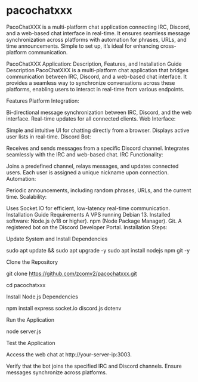 # pacochatxxx
PacoChatXXX is a multi-platform chat application connecting IRC, Discord, and a web-based chat interface in real-time. It ensures seamless message synchronization across platforms with automation for phrases, URLs, and time announcements. Simple to set up, it’s ideal for enhancing cross-platform communication.

PacoChatXXX Application: Description, Features, and Installation Guide
Description
PacoChatXXX is a multi-platform chat application that bridges communication between IRC, Discord, and a web-based chat interface. It provides a seamless way to synchronize conversations across these platforms, enabling users to interact in real-time from various endpoints.

Features
Platform Integration:

Bi-directional message synchronization between IRC, Discord, and the web interface.
Real-time updates for all connected clients.
Web Interface:

Simple and intuitive UI for chatting directly from a browser.
Displays active user lists in real-time.
Discord Bot:

Receives and sends messages from a specific Discord channel.
Integrates seamlessly with the IRC and web-based chat.
IRC Functionality:

Joins a predefined channel, relays messages, and updates connected users.
Each user is assigned a unique nickname upon connection.
Automation:

Periodic announcements, including random phrases, URLs, and the current time.
Scalability:

Uses Socket.IO for efficient, low-latency real-time communication.
Installation Guide
Requirements
A VPS running Debian 13.
Installed software:
Node.js (v18 or higher).
npm (Node Package Manager).
Git.
A registered bot on the Discord Developer Portal.
Installation Steps:

Update System and Install Dependencies

sudo apt update && sudo apt upgrade -y
sudo apt install nodejs npm git -y

Clone the Repository

git clone https://github.com/zcomv2/pacochatxxx.git

cd pacochatxxx

Install Node.js Dependencies

npm install express socket.io discord.js dotenv

Run the Application

node server.js

Test the Application

Access the web chat at http://your-server-ip:3003.

Verify that the bot joins the specified IRC and Discord channels.
Ensure messages synchronize across platforms.
